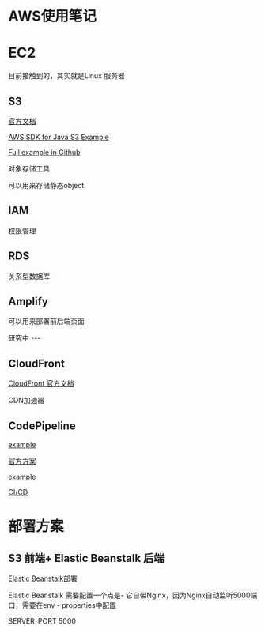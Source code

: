 # AWS使用笔记

# EC2

目前接触到的，其实就是Linux 服务器

## S3

[官方文档](https://docs.aws.amazon.com/AmazonS3/latest/userguide/Welcome.html)

[AWS SDK for Java S3 Example](https://docs.aws.amazon.com/sdk-for-java/v1/developer-guide/examples-s3.html)

[Full example in Github](https://github.com/awsdocs/aws-doc-sdk-examples/tree/main/java/example_code/s3/src/main/java/aws/example/s3)

对象存储工具

可以用来存储静态object

## IAM

权限管理

## RDS

关系型数据库

## Amplify

可以用来部署前后端页面

研究中 --- 

## CloudFront

[CloudFront 官方文档](https://docs.aws.amazon.com/zh_cn/AmazonCloudFront/latest/DeveloperGuide/Introduction.html)

CDN加速器



## CodePipeline

[example](https://devpress.csdn.net/cicd/62ed9babc6770329307f2966.html)

[官方方案](https://aws.amazon.com/cn/blogs/devops/complete-ci-cd-with-aws-codecommit-aws-codebuild-aws-codedeploy-and-aws-codepipeline/)

[example](https://www.cnblogs.com/CupricNitrate/p/14035951.html)

[CI/CD](https://aws.amazon.com/cn/blogs/devops/complete-ci-cd-with-aws-codecommit-aws-codebuild-aws-codedeploy-and-aws-codepipeline/)

# 部署方案

## S3 前端+ Elastic Beanstalk 后端



[Elastic Beanstalk部署](https://blog.csdn.net/danpob13624/article/details/106778329)

Elastic Beanstalk 需要配置一个点是- 它自带Nginx，因为Nginx自动监听5000端口，需要在env - properties中配置

SERVER_PORT 5000

